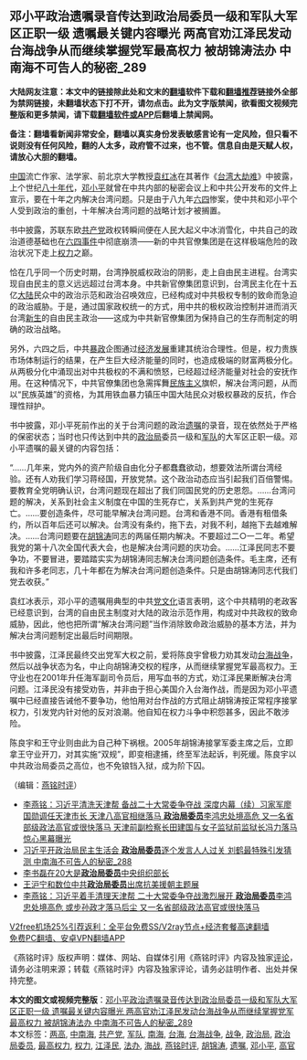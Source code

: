  <h2>邓小平政治遗嘱录音传达到政治局委员一级和军队大军区正职一级 遗嘱最关键内容曝光 两高官劝江泽民发动台海战争从而继续掌握党军最高权力 被胡锦涛法办 中南海不可告人的秘密_289</h2> <p class="notice"><b>大陆网友注意：本文中的链接除此处和文末的<a href="https://github.com/bannedbook/fanqiang" >翻墙</a>软件下载和<a href="https://github.com/killgcd/justmysocks/blob/master/README.md">翻墙推荐</a>链接外全部为禁网链接，未翻墙状态下打不开，请勿点击。此为文字版禁闻，欲看图文视频完整版和更多禁闻，请下载<a href="https://github.com/bannedbook/fanqiang">翻墙软件或APP</a>后翻墙上禁闻网。</p><p>备注：翻墙看新闻非常安全，翻墙以真实身份发表敏感言论有一定风险，但只看不说则没有任何风险，翻的人太多，政府管不过来，也不管。信息自由是天赋人权，请放心大胆的翻墙。</b></p>  <div class="entry"> <p></p> <p><span class='wp_keywordlink_affiliate'><a href="https://www.bannedbook.org/" title="中国" target="_blank">中国</a></span>流亡作家&#12289;法学家&#12289;前北京大学教授<span class='wp_keywordlink'><a href="https://www.bannedbook.org/forum10/topic381.html" title="袁红冰" target="_blank">袁红冰</a></span>在其著作&#12298;<span class='wp_keywordlink'><a href="https://www.bannedbook.org/forum2/topic439.html" title="台湾大劫难 下载" target="_blank">台湾大劫难</a></span>&#12299;中披露&#65292;上个世纪<span class='wp_keywordlink'><a href="https://www.bannedbook.org/forum2/topic939.html" title="《八十年代访谈录》" target="_blank">八十年代</a></span>&#65292;<a href="https://www.bannedbook.org/bnews/tag/%e9%82%93%e5%b0%8f%e5%b9%b3/" class="st_tag internal_tag" rel="tag" title="标签 邓小平 下的日志">邓小平</a>就曾在中共内部的秘密会议上和中共公开发布的文件上宣示&#65292;要在十年之内解决台湾问题&#12290;只是由于八九年<span class='wp_keywordlink'><a href="https://www.bannedbook.org/forum2/topic2509.html" title="《中国六四真相》" target="_blank">六四</a></span>惨案&#65292;使中共和邓小平个人受到政治的重创&#65292;十年解决台湾问题的战略计划才被搁置&#12290;</p> <p>   书中披露&#65292;苏联东欧<a href="https://www.bannedbook.org/bnews/tag/%e5%85%b1%e4%ba%a7%e5%85%9a/" class="st_tag internal_tag" rel="tag" title="标签 共产党 下的日志">共产党</a>政权转瞬间便在人民大起义中冰消雪化&#65292;中共自己的政治道德基础也在<span class='wp_keywordlink'><a href="https://www.bannedbook.org/forum2/topic1310.html" title="tiananmen六四事件" target="_blank">六四事件</a></span>中彻底崩溃&#8212;&#8212;新的中共官僚集团是在这样极端危险的政治状况下走上<a href="https://www.bannedbook.org/bnews/tag/%E6%9D%83%E5%8A%9B/" class="st_tag internal_tag" rel="tag" title="标签 权力 下的日志">权力</a>之巅&#12290;</p>  <p>恰在几乎同一个历史时期&#65292;台湾挣脱威权政治的阴影&#65292;走上自由民主进程&#12290;台湾实现自由民主的意义远远超过台湾本身&#12290;中共新官僚集团意识到&#65292;台湾民主化在十五亿<span class='wp_keywordlink_affiliate'><a href="https://www.bannedbook.org/" title="大陆" target="_blank">大陆</a></span>民众中的政治示范和政治召唤效应&#65292;已经构成对中共极权专制的致命而急迫的政治威胁&#12290;于是&#65292;通过国家政权统一的方式&#65292;用中共的极权政治控制并进而消灭台湾<span class='wp_keywordlink'><a href="https://www.bannedbook.org/forum2/topic1642.html" title="正见网《新生》" target="_blank">新生</a></span>的自由民主政治&#8212;&#8212;这成为中共新官僚集团为保持自己的生存而制定的明确的政治战略&#12290;</p> <p>另外&#65292;六四之后&#65292;中共<span class='wp_keywordlink'><a href="https://www.bannedbook.org/forum11/topic276.html" title="禁片：评中国共产党的暴政" target="_blank">暴政</a></span>企图通过<span class='wp_keywordlink'><a href="https://www.bannedbook.org/forum2/topic869.html" title="宪政、法治和经济发展——走向市场经济的制度保障" target="_blank">经济发展</a></span>重建其统治合理性&#12290;但是&#65292;权力贵族市场体制运行的结果&#65292;在产生巨大经济能量的同时&#65292;也造成极端的财富两极分化&#12290;从两极分化中涌现出对中共极权的不满和愤怒&#65292;已经超过经济能量对社会的安抚作用&#12290;在这种情况下&#65292;中共官僚集团也急需挥舞<span class='wp_keywordlink'><a href="https://www.bannedbook.org/forum11/topic333.html" title="禁片：民族主义和三座大山" target="_blank">民族主义</a></span>旗帜&#65292;解决台湾问题&#65292;从而以&#8220;民族英雄&#8221;的资格&#65292;为其用铁血暴力镇压中国大陆民众对极权暴政的反抗&#65292;作合理性辩护&#12290;</p> <p>书中披露&#65292;邓小平死前作出的关于台湾问题的政治<a href="https://www.bannedbook.org/bnews/tag/%E9%81%97%E5%98%B1/" class="st_tag internal_tag" rel="tag" title="标签 遗嘱 下的日志">遗嘱</a>的录音&#65292;现在依然处于严格的保密状态&#65307;当时也只传达到中共的<a href="https://www.bannedbook.org/bnews/tag/%e6%94%bf%e6%b2%bb%e5%b1%80/" class="st_tag internal_tag" rel="tag" title="标签 政治局 下的日志">政治局</a>委员一级和<a href="https://www.bannedbook.org/bnews/tag/%E5%86%9B%E9%98%9F/" class="st_tag internal_tag" rel="tag" title="标签 军队 下的日志">军队</a>的大军区正职一级&#12290;邓小平遗嘱的最关键的内容包括&#65306;</p>  <p>&#8220;&#8230;&#8230;几年来&#65292;党内外的资产阶级自由化分子都蠢蠢欲动&#65292;想要效法所谓台湾经验&#12290;还有人劝我们学习蒋经国&#65292;开放党禁&#12290;这个政治动态应当引起我们百倍警惕&#12290;要教育全党明确认识&#65292;台湾问题现在超出了我们同国民党的历史恩怨&#12290;&#8230;&#8230;台湾问题的解决&#65292;关系到社会主义制度在中国的生死存亡&#65292;关系到共产党的生死存亡&#12290;&#8230;&#8230;要创造条件&#65292;尽可能早解决台湾问题&#12290;台湾和香港不同&#12290;香港有租借条约&#65292;所以百年后还可以解决&#12290;台湾没有条约&#65292;拖下去&#65292;对我不利&#65292;越拖下去越难解决&#12290;&#8230;&#8230;台湾问题要在<a href="https://www.bannedbook.org/bnews/tag/%e8%83%a1%e9%94%a6%e6%b6%9b/" class="st_tag internal_tag" rel="tag" title="标签 胡锦涛 下的日志">胡锦涛</a>同志的两届任期内解决&#12290;不要超过二&#9675;一二年&#12290;希望我党的第十八次全国代表大会&#65292;也是解决台湾问题的庆功会&#12290;&#8230;&#8230;江泽民同志不要争功&#65292;不要冒进&#65292;要踏踏实实为胡锦涛同志解决台湾问题创造条件&#12290;毛主席&#65292;还有我和许多老同志&#65292;几十年都在为解决台湾问题创造条件&#12290;只是由胡锦涛同志代我们党去收获&#12290;&#8221;</p> <p>袁红冰表示&#65292;邓小平的遗嘱用典型的中共<span class='wp_keywordlink'><a href="https://www.bannedbook.org/forum2/topic3.html" title="《解体党文化》" target="_blank">党文化</a></span>语言表明&#65292;这个中共精明的老政客已经意识到&#65292;台湾的自由民主制度对大陆的政治示范作用&#65292;构成对中共政权的致命威胁&#65292;因此&#65292;他也把所谓&#8220;解决台湾问题&#8221;当作消除致命政治威胁的基本方法&#65292;并为解决台湾问题制定出最后时间期限&#12290;</p> <p>   书中披露&#65292;江泽民最终交出党军大权之前&#65292;爱将陈良宇曾极力劝其发动<a href="https://www.bannedbook.org/bnews/tag/%E5%8F%B0%E6%B5%B7/" class="st_tag internal_tag" rel="tag" title="标签 台海 下的日志">台海</a><a href="https://www.bannedbook.org/bnews/tag/%E6%88%98%E4%BA%89/" class="st_tag internal_tag" rel="tag" title="标签 战争 下的日志">战争</a>&#65292;然后以战争状态为名&#65292;中止向胡锦涛交权的程序&#65292;从而继续掌握党军最高权力&#12290;王守业也在2001年升任海军副司令员后&#65292;用写血书的方式&#65292;劝江泽民果断解决台湾问题&#12290;江泽民没有接受劝告&#65292;并非由于担心美国介入台海作战&#65292;而是因为邓小平遗嘱中已经直接告诫他不要争功&#65292;他怕用对台作战的方式阻止胡锦涛按正常程序接掌权力&#65292;引发党内针对他的反对浪潮&#12290;他自知在权力斗争中积怨甚多&#65292;因此不敢涉险&#12290;</p>  <p>陈良宇和王守业则由此为自己种下祸根&#12290;2005年胡锦涛接掌军委主席之后&#65292;立即拿王守业开刀&#65292;对其实施&#8220;双规&#8221;&#65292;即变相逮捕&#65292;终至军法起诉&#65292;判死缓&#12290;陈良宇以中共政治局委员之高位&#65292;也不免锒铛入狱&#65292;成为阶下囚&#12290; </p> <p>&#65288;编辑&#65306;<a href="https://www.bannedbook.org/bnews/tag/%e7%87%95%e9%93%ad%e6%97%b6%e8%af%84/" class="st_tag internal_tag" rel="tag" title="标签 燕铭时评 下的日志">燕铭时评</a>&#65289;</p> <ul class='op-related-articles' title='相关阅读'> <li><a href='https://www.bannedbook.org/bnews/comments/20201231/1458154.html' target='_blank'>李燕铭：习近平清洗天津帮 备战二十大常委争夺战 深度内幕（续）习家军廖国勋调任天津市长 天津八高官相继落马 <b>政治局委员</b>李鸿忠处境高危 又一名省部级政法高官或很快落马 天津前副检察长田建国与女子监狱前监狱长冯力落马 惊心黑幕曝光</a></li> <li><a href='https://www.bannedbook.org/bnews/comments/20201230/1457647.html' target='_blank'>习近平开政治局民主生活会 <b>政治局委员</b>逐个发言人人过关 刘鹤最特殊引发猜测 中南海不可告人的秘密_288</a></li> <li><a href='https://www.bannedbook.org/bnews/cbnews/20201227/1455758.html' target='_blank'>李书磊在20大是<b>政治局委员</b>中央组织部长</a></li> <li><a href='https://www.bannedbook.org/bnews/baitai/20201019/1416631.html' target='_blank'>王沪宁和数位中共<b>政治局委员</b>出席抗美援朝主题展</a></li> <li><a href='https://www.bannedbook.org/bnews/comments/20200906/1391904.html' target='_blank'>李燕铭：习近平着手清理天津帮 二十大常委争夺战激烈展开 <b>政治局委员</b>李鸿忠处境高危 或步孙政才落马后尘 又一名省部级政法高官或很快落马</a></li> </ul> <p class="texttj"> <a href="https://github.com/bannedbook/fanqiang/wiki/V2ray%E6%9C%BA%E5%9C%BA" target="_blank">V2free机场25%引荐返利：全平台免费SS/V2ray节点+经济套餐高速翻墙</a><br/> <a href="https://github.com/bannedbook/fanqiang/wiki/%E7%A6%81%E9%97%BB%E7%BD%91%E5%AE%89%E5%8D%93%E7%BF%BB%E5%A2%99%E6%96%B0%E9%97%BBAPP" target="_blank">免费PC翻墙、安卓VPN翻墙APP</a></p><p>&#12298;燕铭时评&#12299;版权声明&#65306;媒体&#12289;网站&#12289;自媒体引用&#12298;燕铭时评&#12299;内容及独家<span class='wp_keywordlink_affiliate'><a href="https://www.bannedbook.org/bnews/comments/" title="新闻评论" target="_blank">评论</a></span>&#65292;请务必注明来源&#65307;转载&#12298;燕铭时评&#12299;内容及独家评论&#65292;请务必註明作者&#12289;出处并保持完整&#12290;</p> <a name='sharetosocial'></a>       <div><b>本文的图文或视频完整版</b>：<a href='https://www.bannedbook.org/bnews/comments/20210101/1458833.html'>邓小平政治遗嘱录音传达到政治局委员一级和军队大军区正职一级 遗嘱最关键内容曝光 两高官劝江泽民发动台海战争从而继续掌握党军最高权力 被胡锦涛法办 中南海不可告人的秘密_289</a></div>  </div><!--END ENTRY--> <div class="postfooter"> <div>本文标签：<a href="https://www.bannedbook.org/bnews/tag/%E4%B8%A4%E9%AB%98/" rel="tag">两高</a>, <a href="https://www.bannedbook.org/bnews/tag/%e4%b8%ad%e5%8d%97%e6%b5%b7/" rel="tag">中南海</a>, <a href="https://www.bannedbook.org/bnews/tag/%e5%85%b1%e4%ba%a7%e5%85%9a/" rel="tag">共产党</a>, <a href="https://www.bannedbook.org/bnews/tag/%E5%86%9B%E9%98%9F/" rel="tag">军队</a>, <a href="https://www.bannedbook.org/bnews/tag/%e5%8d%97%e6%b5%b7/" rel="tag">南海</a>, <a href="https://www.bannedbook.org/bnews/tag/%E5%8F%B0%E6%B5%B7/" rel="tag">台海</a>, <a href="https://www.bannedbook.org/bnews/tag/%E5%8F%B0%E6%B5%B7%E6%88%98%E4%BA%89/" rel="tag">台海战争</a>, <a href="https://www.bannedbook.org/bnews/tag/%E6%88%98%E4%BA%89/" rel="tag">战争</a>, <a href="https://www.bannedbook.org/bnews/tag/%e6%94%bf%e6%b2%bb%e5%b1%80/" rel="tag">政治局</a>, <a href="https://www.bannedbook.org/bnews/tag/%e6%94%bf%e6%b2%bb%e5%b1%80%e5%a7%94%e5%91%98/" rel="tag">政治局委员</a>, <a href="https://www.bannedbook.org/bnews/tag/%e6%9c%80%e9%ab%98%e6%9d%83%e5%8a%9b/" rel="tag">最高权力</a>, <a href="https://www.bannedbook.org/bnews/tag/%E6%9D%83%E5%8A%9B/" rel="tag">权力</a>, <a href="https://www.bannedbook.org/bnews/tag/%e6%b1%9f%e6%b3%bd%e6%b0%91/" rel="tag">江泽民</a>, <a href="https://www.bannedbook.org/bnews/tag/%E6%B3%95%E5%8A%9E/" rel="tag">法办</a>, <a href="https://www.bannedbook.org/bnews/tag/%e6%b5%b7%e6%88%98/" rel="tag">海战</a>, <a href="https://www.bannedbook.org/bnews/tag/%e7%87%95%e9%93%ad%e6%97%b6%e8%af%84/" rel="tag">燕铭时评</a>, <a href="https://www.bannedbook.org/bnews/tag/%e8%83%a1%e9%94%a6%e6%b6%9b/" rel="tag">胡锦涛</a>, <a href="https://www.bannedbook.org/bnews/tag/%E9%81%97%E5%98%B1/" rel="tag">遗嘱</a>, <a href="https://www.bannedbook.org/bnews/tag/%e9%82%93%e5%b0%8f%e5%b9%b3/" rel="tag">邓小平</a>, <a href="https://www.bannedbook.org/bnews/tag/%E9%AB%98%E5%AE%98/" rel="tag">高官</a></div>  </div><!--END POSTFOOTER--> 